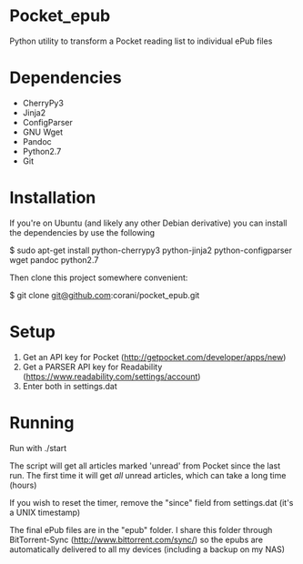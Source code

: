 Pocket_epub
===========

Python utility to transform a Pocket reading list to individual ePub files

Dependencies
============
- CherryPy3
- Jinja2
- ConfigParser
- GNU Wget
- Pandoc
- Python2.7
- Git

Installation
============
If you're on Ubuntu (and likely any other Debian derivative) you can install the dependencies by use the following

$ sudo apt-get install python-cherrypy3 python-jinja2 python-configparser wget pandoc python2.7

Then clone this project somewhere convenient:

$ git clone git@github.com:corani/pocket_epub.git

Setup
=====

1. Get an API key for Pocket (http://getpocket.com/developer/apps/new)
2. Get a PARSER API key for Readability (https://www.readability.com/settings/account)
3. Enter both in settings.dat

Running
=======

Run with ./start

The script will get all articles marked 'unread' from Pocket since the last run. The first time it will get *all* unread articles, which can take a long time (hours)

If you wish to reset the timer, remove the "since" field from settings.dat (it's a UNIX timestamp)

The final ePub files are in the "epub" folder. I share this folder through BitTorrent-Sync (http://www.bittorrent.com/sync/) so the epubs are automatically delivered to all my devices (including a backup on my NAS)
